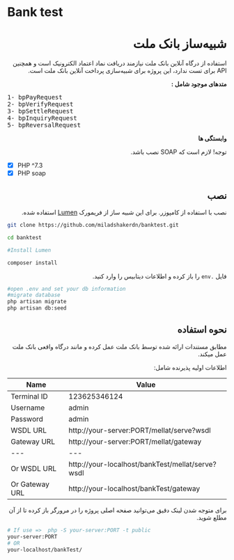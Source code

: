 # Bank test

<div style="text-align:right;" dir="rtl">

# شبیه‌ساز بانک ملت

<p>
استفاده از درگاه آنلاین بانک ملت نیازمند دریافت نماد اعتماد الکترونیک است و همچنین API برای تست ندارد، این پروژه برای شبیه‌سازی پرداخت آنلاین بانک ملت است.
</p>

<strong>متد‌های موجود شامل :</strong>

<p>
<pre style="text-align:left;" dir="ltr">
1- bpPayRequest
2- bpVerifyRequest
3- bpSettleRequest
4- bpInquiryRequest
5- bpReversalRequest
</pre>
</p>

<strong>وابستگی ها</strong>

توجه! لازم است که SOAP نصب باشد.

<div style="text-align:left;"  dir="ltr">
    
- [x] PHP ^7.3
- [x] PHP soap
    
</div>

## نصب

نصب با استفاده از کامپوزر. برای این شبیه ساز از فریمورک [Lumen](https://lumen.laravel.com/docs/8.x) استفاده شده.

<div style="text-align:left;" dir="ltr">

```bash
git clone https://github.com/miladshakerdn/banktest.git

cd banktest

#Install Lumen

composer install
```

<div style="text-align:right;" dir="rtl">
    
فایل `.env` را باز کرده و اطلاعات دیتابیس را وارد کنید.
</div>

```bash
#open .env and set your db information
#migrate database
php artisan migrate
php artisan db:seed
```

</div>

## نحوه استفاده

مطابق مستندات ارائه شده توسط بانک ملت عمل کرده و مانند درگاه واقعی بانک ملت عمل میکند.

اطلاعات اولیه پذیرنده شامل:

<div style="text-align:left;" dir="ltr">

| Name           | Value                                            |
| -------------- | ------------------------------------------------ |
| Terminal ID    | 123625346124                                     |
| Username       | admin                                            |
| Password       | admin                                            |
| WSDL URL       | http://your-server:PORT/mellat/serve?wsdl        |
| Gateway URL    | http://your-server:PORT/mellat/gateway           |
| ---            | ---                                              |
| Or WSDL URL    | http://your-localhost/bankTest/mellat/serve?wsdl |
| Or Gateway URL | http://your-localhost/bankTest/gateway           |

</div>
برای متوجه شدن لینک دقیق می‌توانید صفحه اصلی پروژه را در مرورگر باز کرده تا از آن مطلع شوید.

<div style="text-align:left;" dir="ltr">

```bash
# If use =>  php -S your-server:PORT -t public
your-server:PORT
# OR
your-localhost/bankTest/
```

</div>

</div>

